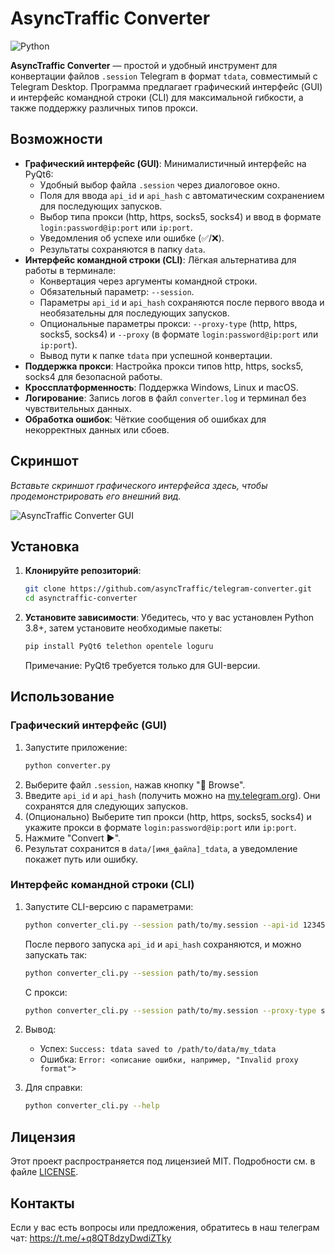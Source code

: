 # AsyncTraffic Converter

![Python](https://img.shields.io/badge/python-3.8%2B-blue)

**AsyncTraffic Converter** — простой и удобный инструмент для конвертации файлов `.session` Telegram в формат `tdata`, совместимый с Telegram Desktop. Программа предлагает графический интерфейс (GUI) и интерфейс командной строки (CLI) для максимальной гибкости, а также поддержку различных типов прокси.

## Возможности

- **Графический интерфейс (GUI)**: Минималистичный интерфейс на PyQt6:
  - Удобный выбор файла `.session` через диалоговое окно.
  - Поля для ввода `api_id` и `api_hash` с автоматическим сохранением для последующих запусков.
  - Выбор типа прокси (http, https, socks5, socks4) и ввод в формате `login:password@ip:port` или `ip:port`.
  - Уведомления об успехе или ошибке (✅/❌).
  - Результаты сохраняются в папку `data`.
- **Интерфейс командной строки (CLI)**: Лёгкая альтернатива для работы в терминале:
  - Конвертация через аргументы командной строки.
  - Обязательный параметр: `--session`.
  - Параметры `api_id` и `api_hash` сохраняются после первого ввода и необязательны для последующих запусков.
  - Опциональные параметры прокси: `--proxy-type` (http, https, socks5, socks4) и `--proxy` (в формате `login:password@ip:port` или `ip:port`).
  - Вывод пути к папке `tdata` при успешной конвертации.
- **Поддержка прокси**: Настройка прокси типов http, https, socks5, socks4 для безопасной работы.
- **Кроссплатформенность**: Поддержка Windows, Linux и macOS.
- **Логирование**: Запись логов в файл `converter.log` и терминал без чувствительных данных.
- **Обработка ошибок**: Чёткие сообщения об ошибках для некорректных данных или сбоев.

## Скриншот

*Вставьте скриншот графического интерфейса здесь, чтобы продемонстрировать его внешний вид.*

![AsyncTraffic Converter GUI](https://github.com/user-attachments/assets/e2ec19d6-0255-4411-81b5-0cd7dac240b7)

## Установка

1. **Клонируйте репозиторий**:
   ```bash
   git clone https://github.com/asyncTraffic/telegram-converter.git
   cd asynctraffic-converter
   ```

2. **Установите зависимости**:
   Убедитесь, что у вас установлен Python 3.8+, затем установите необходимые пакеты:
   ```bash
   pip install PyQt6 telethon opentele loguru
   ```
   Примечание: PyQt6 требуется только для GUI-версии.

## Использование

### Графический интерфейс (GUI)

1. Запустите приложение:
   ```bash
   python converter.py
   ```
2. Выберите файл `.session`, нажав кнопку "📂 Browse".
3. Введите `api_id` и `api_hash` (получить можно на [my.telegram.org](https://my.telegram.org)). Они сохранятся для следующих запусков.
4. (Опционально) Выберите тип прокси (http, https, socks5, socks4) и укажите прокси в формате `login:password@ip:port` или `ip:port`.
5. Нажмите "Convert ▶️".
6. Результат сохранится в `data/[имя_файла]_tdata`, а уведомление покажет путь или ошибку.

### Интерфейс командной строки (CLI)

1. Запустите CLI-версию с параметрами:
   ```bash
   python converter_cli.py --session path/to/my.session --api-id 123456 --api-hash abcdef1234567890
   ```
   После первого запуска `api_id` и `api_hash` сохраняются, и можно запускать так:
   ```bash
   python converter_cli.py --session path/to/my.session
   ```
   С прокси:
   ```bash
   python converter_cli.py --session path/to/my.session --proxy-type socks5 --proxy user:pass@192.168.1.1:8080
   ```
2. Вывод:
   - Успех: `Success: tdata saved to /path/to/data/my_tdata`
   - Ошибка: `Error: <описание ошибки, например, "Invalid proxy format">`

3. Для справки:
   ```bash
   python converter_cli.py --help
   ```


## Лицензия

Этот проект распространяется под лицензией MIT. Подробности см. в файле [LICENSE](LICENSE).

## Контакты

Если у вас есть вопросы или предложения, обратитесь в наш телеграм чат: https://t.me/+q8QT8dzyDwdiZTky
